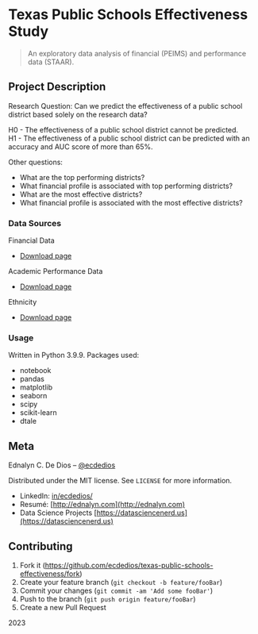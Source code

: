 # Texas Public Schools Effectiveness Study

> An exploratory data analysis of financial (PEIMS) and performance data (STAAR).

## Project Description

Research Question: Can we predict the effectiveness of a public school district based solely on the research data?

H0 - The effectiveness of a public school district cannot be predicted.  
H1 - The effectiveness of a public school district can be predicted with an accuracy and AUC score of more than 65%.

Other questions:

- What are the top performing districts?
- What financial profile is associated with top performing districts?
- What are the most effective districts?
- What financial profile is associated with the most effective districts?

### Data Sources

Financial Data

- [Download page](https://tea.texas.gov/finance-and-grants/state-funding/state-funding-reports-and-data/peims-financial-data-downloads)

Academic Performance Data

- [Download page](https://www.kaggle.com/datasets/9e3ce42f60ded3ba2a6dd890993493f2c4b284c5cfa035d711bd98fa3359924c?resource=download)

Ethnicity

- [Download page](https://rptsvr1.tea.texas.gov/adhocrpt/adste.html)

### Usage

Written in Python 3.9.9.
Packages used:

- notebook
- pandas
- matplotlib
- seaborn
- scipy
- scikit-learn
- dtale

## Meta

Ednalyn C. De Dios – [@ecdedios](https://github.com/ecdedios)

Distributed under the MIT license. See `LICENSE` for more information.

- LinkedIn: [in/ecdedios/](https://www.linkedin.com/in/ecdedios/)
- Resumé: [http://ednalyn.com](http://ednalyn.com)
- Data Science Projects [https://datasciencenerd.us](https://datasciencenerd.us)

## Contributing

1. Fork it (<https://github.com/ecdedios/texas-public-schools-effectiveness/fork>)
2. Create your feature branch (`git checkout -b feature/fooBar`)
3. Commit your changes (`git commit -am 'Add some fooBar'`)
4. Push to the branch (`git push origin feature/fooBar`)
5. Create a new Pull Request

2023
